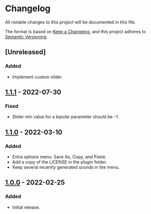 # Changelog
All notable changes to this project will be documented in this file.

The format is based on [Keep a Changelog](https://keepachangelog.com/en/1.0.0/),
and this project adheres to [Semantic Versioning](https://semver.org/spec/v2.0.0.html).

## [Unreleased]
### Added
- Implement custom slider.

## [1.1.1] - 2022-07-30
### Fixed
- Slider min value for a bipolar parameter should be -1.

## [1.1.0] - 2022-03-10
### Added
- Extra options menu: Save As, Copy, and Paste.
- Add a copy of the LICENSE in the plugin folder.
- Keep several recently generated sounds in the menu.

## [1.0.0] - 2022-02-25
### Added
- Initial release.

[1.0.0]: https://github.com/timothyqiu/gdfxr/releases/tag/1.0
[1.1.0]: https://github.com/timothyqiu/gdfxr/releases/tag/1.1
[1.1.1]: https://github.com/timothyqiu/gdfxr/releases/tag/1.1.1
